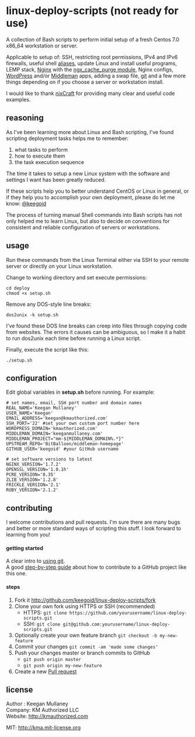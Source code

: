 linux-deploy-scripts (not ready for use)
====================

A collection of Bash scripts to perform initial setup of a fresh Centos 7.0 x86_64 workstation or server.

Applicable to setup of: SSH, restricting root permissions, IPv4 and IPv6 firewalls, useful shell [aliases][1], update Linux and install useful programs, LEMP stack, [Nginx][2] with the [ngx_cache_purge module][3], Nginx configs, [WordPress][4] and/or [Middleman][5] apps, adding a swap file, [git][6] and a few more things depending on if you choose a server or workstation install.

I would like to thank [nixCraft][7] for providing many clear and useful code examples.

## reasoning

As I've been learning more about Linux and Bash scripting, I've found scripting deployment tasks helps me to remember:

1. what tasks to perform
1. how to execute them
1. the task execution sequence

The time it takes to setup a new Linux system with the software and settings I want has been greatly reduced.

If these scripts help you to better understand CentOS or Linux in general, or if they help you to accomplish your own deployment, please do let me know: [@keegoid][11]

The process of turning manual Shell commands into Bash scripts has not only helped me to learn Linux, but also to decide on conventions for consistent and reliable configuration of servers or workstations.

## usage

Run these commands from the Linux Terminal either via SSH to your remote server or directly on your Linux workstation.

Change to working directory and set execute permissions:
```Shell
cd deploy
chmod +x setup.sh
```

Remove any DOS-style line breaks:
```Shell
dos2unix -k setup.sh
```

I've found these DOS line breaks can creep into files through copying code from websites. The errors it causes can be ambiguous, so I make it a habit to run dos2unix each time before running a Linux script.

Finally, execute the script like this:
```Shell
./setup.sh
```

## configuration

Edit global variables in **setup.sh** before running. For example:

```Shell 
# set names, email, SSH port number and domain names
REAL_NAME='Keegan Mullaney'
USER_NAME='Keegan'
EMAIL_ADDRESS='keegan@kmauthorized.com'
SSH_PORT='22' #set your own custom port number here
WORDPRESS_DOMAIN='kmauthorized.com'
MIDDLEMAN_DOMAIN='keeganmullaney.com'
MIDDLEMAN_PROJECT="mm-${MIDDLEMAN_DOMAIN%.*}"
UPSTREAM_REPO='BitBalloon/middleman-homepage'
GITHUB_USER='keegoid' #your GitHub username

# set software versions to latest
NGINX_VERSION='1.7.2'
OPENSSL_VERSION='1.0.1h'
PCRE_VERSION='8.35'
ZLIB_VERSION='1.2.8'
FRICKLE_VERSION='2.1'
RUBY_VERSION='2.1.2'
```

## contributing

I welcome contributions and pull requests. I'm sure there are many bugs and better or more standard ways of scripting this stuff. I look forward to learning from you!

#### getting started

A clear intro to [using git][8].  
A good [step-by-step guide][9] about how to contribute to a GitHub project like this one.

#### steps

1. Fork it http://github.com/keegoid/linux-deploy-scripts/fork
1. Clone your own fork using HTTPS or SSH (recommended)
    - HTTPS: `git clone https://github.com/yourusername/linux-deploy-scripts.git`
    - SSH: `git clone git@github.com:yourusername/linux-deploy-scripts.git`
1. Optionally create your own feature branch `git checkout -b my-new-feature`
1. Commit your changes `git commit -am 'made some changes'`
1. Push your changes master or branch commits to GitHub
    - `git push origin master`
    - `git push origin my-new-feature`
1. Create a new [Pull request][10]

## license

Author : Keegan Mullaney  
Company: KM Authorized LLC  
Website: http://kmauthorized.com

MIT: http://kma.mit-license.org


[1]: http://www.cyberciti.biz/tips/bash-aliases-mac-centos-linux-unix.html
[2]: http://nginx.org/
[3]: http://labs.frickle.com/nginx_ngx_cache_purge/
[4]: http://wordpress.org/
[5]: http://middlemanapp.com/
[6]: http://git-scm.com/
[7]: http://www.cyberciti.biz/faq
[8]: https://www.atlassian.com/git/tutorial/git-basics#!overview
[9]: https://help.github.com/articles/fork-a-repo
[10]: https://help.github.com/articles/using-pull-requests
[11]: https://twitter.com/intent/tweet?screen_name=keegoid&text=Loving%20your%20CentOS%207.0%20Deploy%20Scripts%20for%20%40middlemanapp%20or%20%40WordPress%20with%20%40nginxorg%20at%20https%3A%2F%2Fgithub.com%2Fkeegoid%2Flinux-deploy-scripts